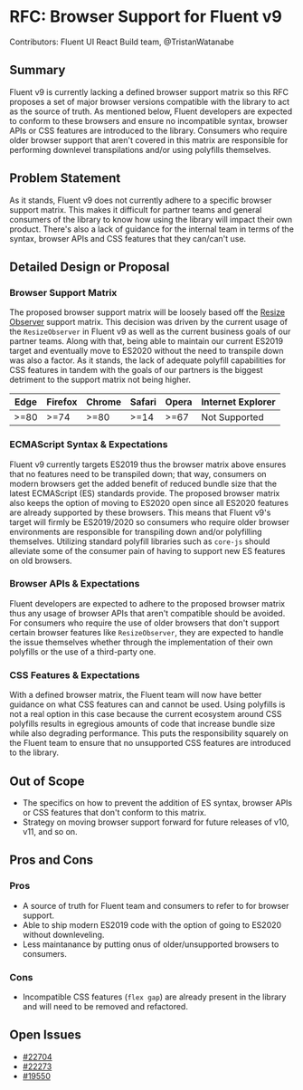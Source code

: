 # RFC: Browser Support for Fluent v9

Contributors: Fluent UI React Build team, @TristanWatanabe

## Summary

Fluent v9 is currently lacking a defined browser support matrix so this RFC proposes a set of major browser versions compatible with the library to act as the source of truth. As mentioned below, Fluent developers are expected to conform to these browsers and ensure no incompatible syntax, browser APIs or CSS features are introduced to the library. Consumers who require older browser support that aren't covered in this matrix are responsible for performing downlevel transpilations and/or using polyfills themselves.

## Problem Statement

As it stands, Fluent v9 does not currently adhere to a specific browser support matrix. This makes it difficult for partner teams and general consumers of the library to know how using the library will impact their own product. There's also a lack of guidance for the internal team in terms of the syntax, browser APIs and CSS features that they can/can't use.

## Detailed Design or Proposal

### Browser Support Matrix

The proposed browser support matrix will be loosely based off the [Resize Observer](https://caniuse.com/mdn-api_resizeobserver) support matrix. This decision was driven by the current usage of the `ResizeObserver` in Fluent v9 as well as the current business goals of our partner teams. Along with that, being able to maintain our current ES2019 target and eventually move to ES2020 without the need to transpile down was also a factor. As it stands, the lack of adequate polyfill capabilities for CSS features in tandem with the goals of our partners is the biggest detriment to the support matrix not being higher.

| Edge | Firefox | Chrome | Safari | Opera | Internet Explorer |
| ---- | ------- | ------ | ------ | ----- | ----------------- |
| >=80 | >=74    | >=80   | >=14   | >=67  | Not Supported     |

### ECMAScript Syntax & Expectations

Fluent v9 currently targets ES2019 thus the browser matrix above ensures that no features need to be transpiled down; that way, consumers on modern browsers get the added benefit of reduced bundle size that the latest ECMAScript (ES) standards provide. The proposed browser matrix also keeps the option of moving to ES2020 open since all ES2020 features are already supported by these browsers. This means that Fluent v9's target will firmly be ES2019/2020 so consumers who require older browser environments are responsible for transpiling down and/or polyfilling themselves. Utilizing standard polyfill libraries such as `core-js` should alleviate some of the consumer pain of having to support new ES features on old browsers.

### Browser APIs & Expectations

Fluent developers are expected to adhere to the proposed browser matrix thus any usage of browser APIs that aren't compatible should be avoided. For consumers who require the use of older browsers that don't support certain browser features like `ResizeObserver`, they are expected to handle the issue themselves whether through the implementation of their own polyfills or the use of a third-party one.

### CSS Features & Expectations

With a defined browser matrix, the Fluent team will now have better guidance on what CSS features can and cannot be used. Using polyfills is not a real option in this case because the current ecosystem around CSS polyfills results in egregious amounts of code that increase bundle size while also degrading performance. This puts the responsibility squarely on the Fluent team to ensure that no unsupported CSS features are introduced to the library.

## Out of Scope

- The specifics on how to prevent the addition of ES syntax, browser APIs or CSS features that don't conform to this matrix.
- Strategy on moving browser support forward for future releases of v10, v11, and so on.

## Pros and Cons

### Pros

- A source of truth for Fluent team and consumers to refer to for browser support.
- Able to ship modern ES2019 code with the option of going to ES2020 without downleveling.
- Less maintanance by putting onus of older/unsupported browsers to consumers.

### Cons

- Incompatible CSS features (`flex gap`) are already present in the library and will need to be removed and refactored.

## Open Issues

- [#22704](https://github.com/microsoft/fluentui/issues/22704)
- [#22273](https://github.com/microsoft/fluentui/issues/22273)
- [#19550](https://github.com/microsoft/fluentui/issues/19550)
